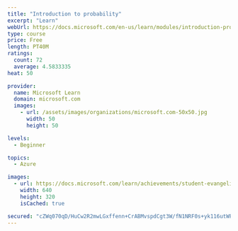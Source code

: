 ```yaml
---
title: "Introduction to probability"
excerpt: "Learn"
webUrl: https://docs.microsoft.com/en-us/learn/modules/introduction-probability/
type: course
price: Free
length: PT40M
ratings:
  count: 72
  average: 4.5833335
heat: 50

provider:
  name: Microsoft Learn
  domain: microsoft.com
  images:
    - url: /assets/images/organizations/microsoft.com-50x50.jpg
      width: 50
      height: 50

levels:
  - Beginner

topics:
  - Azure

images:
  - url: https://docs.microsoft.com/learn/achievements/student-evangelism/introduction-to-probability-social.png
    width: 640
    height: 320
    isCached: true

secured: "cZWq070qD/HuCw2R2mwLGxffenn+CrABMvspdCgt3W/fN1NRF0s+yk116utWPAD9GcoWYmGExBwlNja2JMKkJHni75PqhOair/zT2TRrY3jRyYfwxtcc1sea+wIayA6tsNEfxUSKrl9TzZlhTmEcbOt5ykf2LOfDa7ZOEz0P+PThByIQordctDREl99CH1lHkHNRlUkWakv4qSkaYfriMYH7pRGuAl+Srm6I3apjKwFFVaOuKEXF8YhDpmhpQha4Q/Y/MPP6HSh9F3p9j0SYH+5P6ncSSfC7EKQ0dUkjabL4Hw6j7B38MBNBf8/0Cu/VZM6QixTlrSNQvwniVPsYPIfuwNnKcd8MomATk4CvjzS+Jo0Okx0pZ82IdaFInIKby363aV3G/Un7Umz1ealwAF/zEBpnOJJ6Im1iyT+bIG4=;/fbkbi30cGIcNu/sAXnWQg=="
---
```


